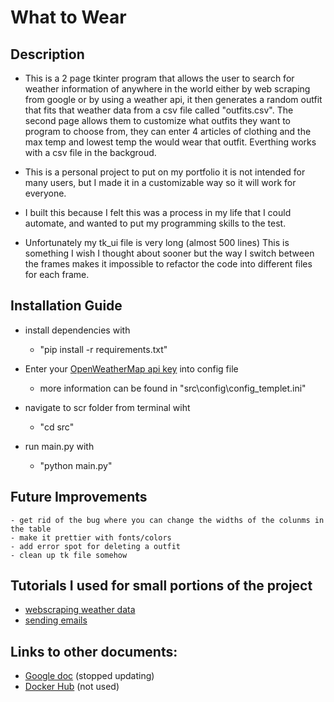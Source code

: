 # What to Wear

## Description
- This is a 2 page tkinter program that allows the user to search for weather information of anywhere in 
the world either by web scraping from google or by using a weather api, it then generates a random outfit that fits that weather data from a csv file called "outfits.csv". The second page allows them to customize what outfits they want to program to choose from, they can enter 4 articles of clothing and the max temp and lowest temp the would wear that outfit. Everthing works with a csv file in the backgroud.

- This is a personal project to put on my portfolio it is not intended for many users, but I made it in a customizable way so it will work for everyone. 

- I built this because I felt this was a process in my life that I could automate, and wanted to put my programming skills to the test.

- Unfortunately my tk_ui file is very long (almost 500 lines) This is something I wish I thought about sooner but the way I switch between the frames makes it impossible to refactor the code into different files for each frame.

## Installation Guide
- install dependencies with
    - "pip install -r requirements.txt"

- Enter your [OpenWeatherMap api key](https://openweathermap.org/) into config file
    - more information can be found in "src\config\config_templet.ini"

- navigate to scr folder from terminal wiht
    - "cd src"

- run main.py with 
    - "python main.py"
    
## Future Improvements
    - get rid of the bug where you can change the widths of the colunms in the table
    - make it prettier with fonts/colors
    - add error spot for deleting a outfit
    - clean up tk file somehow

## Tutorials I used for small portions of the project
- [webscraping weather data](https://youtu.be/cta1yCb3vA8) 
- [sending emails](https://youtu.be/B1IsCbXp0uE)

## Links to other documents:
- [Google doc](https://docs.google.com/document/d/1FkmB037FntJbgY8V3NB2TJgsuS_zxG-1/edit) (stopped updating)
- [Docker Hub](https://hub.docker.com/repository/docker/al964440/whattowear/general) (not used)
